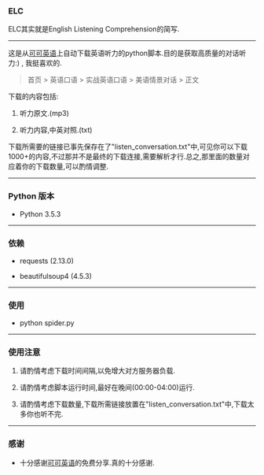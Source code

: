 ### ELC

ELC其实就是English Listening Comprehension的简写.

----------

这是从[可可英语](http://www.kekenet.com/ "可可英语")上自动下载英语听力的python脚本.目的是获取高质量的对话听 力:) , 我挺喜欢的.

>首页 > 英语口语 > 实战英语口语 > 美语情景对话 > 正文


下载的内容包括:

1. 听力原文.(mp3)

2. 听力内容,中英对照.(txt)

下载所需要的链接已事先保存在了"listen_conversation.txt"中,可见你可以下载1000+的内容,不过那并不是最终的下载连接,需要解析才行.总之,那里面的数量对应着你的下载数量,可以酌情调整.

----------

### Python 版本
- Python 3.5.3

----------

### 依赖
- requests (2.13.0)

- beautifulsoup4 (4.5.3)

----------
### 使用
- python spider.py

----------

### 使用注意
1. 请酌情考虑下载时间间隔,以免增大对方服务器负载.

2. 请酌情考虑脚本运行时间,最好在晚间(00:00-04:00)运行.

3. 请酌情考虑下载数量,下载所需链接放置在"listen_conversation.txt"中,下载太多你也听不完.

----------

### 感谢
- 十分感谢[可可英语](http://www.kekenet.com/ "可可英语")的免费分享.真的十分感谢.